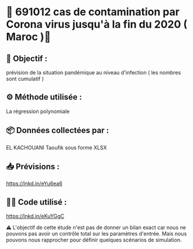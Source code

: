 # 🚨 691012 cas de contamination par Corona virus jusqu'à la fin du 2020 ( Maroc )🚨

## 🎯 Objectif : 
prévision de la situation pandémique au niveau d'infection ( les nombres sont cumulatif )

## ⚙️ Méthode utilisée : 
La régression polynomiale

## 📦 Données collectées par : 
EL KACHOUANI Taoufik sous forme XLSX

## 📥 Prévisions : 
https://lnkd.in/eYu6ea6

## 👨‍💻 Code utilisé : 
https://lnkd.in/eKuYGgC

⚠️ L'objectif de cette étude n'est pas de donner un bilan exact car nous ne pouvons pas avoir un contrôle total sur les paramètres d'entrée. Mais nous pouvons nous rapprocher pour définir quelques scénarios de simulation.
